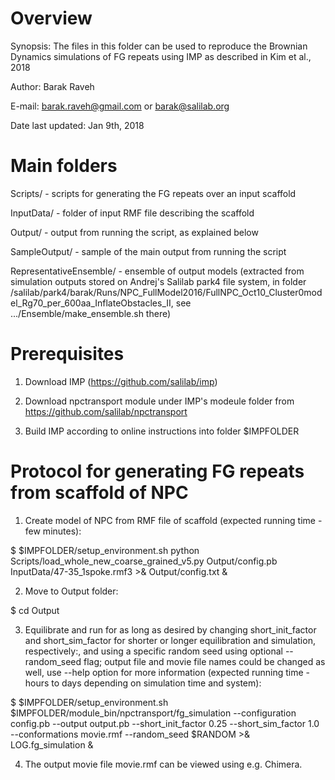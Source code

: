  Overview
==========
Synopsis: The files in this folder can be used to reproduce the Brownian Dynamics simulations of FG repeats using IMP
          as described in Kim et al., 2018

Author: Barak Raveh

E-mail: barak.raveh@gmail.com or barak@salilab.org

Date last updated: Jan 9th, 2018

 Main folders
==============
Scripts/ - scripts for generating the FG repeats over an input scaffold

InputData/ - folder of input RMF file describing the scaffold

Output/ - output from running the script, as explained below

SampleOutput/ - sample of the main output from running the script

RepresentativeEnsemble/ - ensemble of output models (extracted from simulation outputs stored on Andrej's Salilab park4 file system, in folder /salilab/park4/barak/Runs/NPC_FullModel2016/FullNPC_Oct10_Cluster0model_Rg70_per_600aa_InflateObstacles_II, see .../Ensemble/make_ensemble.sh there)

 Prerequisites
===============
1) Download IMP (https://github.com/salilab/imp)

2) Download npctransport module under IMP's modeule folder from https://github.com/salilab/npctransport

3) Build IMP according to online instructions into folder $IMPFOLDER

 Protocol for generating FG repeats from scaffold of NPC
=========================================================
1) Create model of NPC from RMF file of scaffold (expected running time - few minutes):

$ $IMPFOLDER/setup_environment.sh python Scripts/load_whole_new_coarse_grained_v5.py Output/config.pb InputData/47-35_1spoke.rmf3  >& Output/config.txt &


2) Move to Output folder:

$ cd Output


3) Equilibrate and run for as long as desired by changing short_init_factor and short_sim_factor for shorter or longer equilibration and simulation, respectively:, and using a specific random seed using optional --random_seed flag; output file and movie file names could be changed as well, use --help option for more information (expected running time - hours to days depending on simulation time and system):

$ $IMPFOLDER/setup_environment.sh $IMPFOLDER/module_bin/npctransport/fg_simulation --configuration config.pb  --output output.pb --short_init_factor 0.25 --short_sim_factor 1.0 --conformations movie.rmf --random_seed $RANDOM >& LOG.fg_simulation &


4) The output movie file movie.rmf can be viewed using e.g. Chimera.
